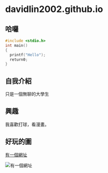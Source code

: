 # davidlin2002.github.io

## 哈囉
```C
#include <stdio.h>
int main()
{
  printf("Hello");
  return0;
}
```
## 自我介紹
只是一個無聊的大學生

## 興趣
我喜歡打球，看漫畫。

## 好玩的圖
[有一個網址](davidlin2002.github.io)

![有一個網址](https://dvblobcdnjp.azureedge.net//Content/ueditor/net/upload1/2020-10/b17bd567-69bd-469f-a0f7-9d2c71f0eca9.jpg)
